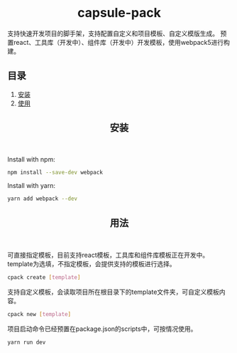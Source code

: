<div align="center">
  <br>
  <h1>capsule-pack</h1>
  <p align="left">
    支持快速开发项目的脚手架，支持配置自定义和项目模板、自定义模版生成。
    预置react、工具库（开发中）、组件库（开发中）开发模板，使用webpack5进行构建。
  </p>
</div>

## 目录
1. [安装](#install)
2. [使用](#usage)

<h2 align="center">安装</h2>
<br/>

Install with npm:

```bash
npm install --save-dev webpack
```

Install with yarn:

```bash
yarn add webpack --dev
```

<h2 align="center">用法</h2>
<br/>

可直接指定模板，目前支持react模板，工具库和组件库模板正在开发中。
template为选填，不指定模板，会提供支持的模板进行选择。

```bash
cpack create [template]
```

支持自定义模板，会读取项目所在根目录下的template文件夹，可自定义模板内容。

```bash
cpack new [template]
```

项目启动命令已经预置在package.json的scripts中，可按情况使用。

```bash
yarn run dev
```
